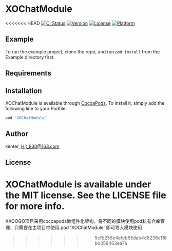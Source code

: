 # XOChatModule

<<<<<<< HEAD
[![CI Status](https://img.shields.io/travis/kenter/XOChatModule.svg?style=flat)](https://travis-ci.org/kenter/XOChatModule)
[![Version](https://img.shields.io/cocoapods/v/XOChatModule.svg?style=flat)](https://cocoapods.org/pods/XOChatModule)
[![License](https://img.shields.io/cocoapods/l/XOChatModule.svg?style=flat)](https://cocoapods.org/pods/XOChatModule)
[![Platform](https://img.shields.io/cocoapods/p/XOChatModule.svg?style=flat)](https://cocoapods.org/pods/XOChatModule)

## Example

To run the example project, clone the repo, and run `pod install` from the Example directory first.

## Requirements

## Installation

XOChatModule is available through [CocoaPods](https://cocoapods.org). To install
it, simply add the following line to your Podfile:

```ruby
pod 'XOChatModule'
```

## Author

kenter, Hjt_830@163.com

## License

XOChatModule is available under the MIT license. See the LICENSE file for more info.
=======
XXOOGO项目采用cocoapods做组件化架构，将不同的模块使用pod私有仓库管理，只需要在主项目中使用 pod 'XOChatModule' 即可导入模块使用
>>>>>>> 5cfb256e4efeb65dab4d6236c116bd358463ea7a
